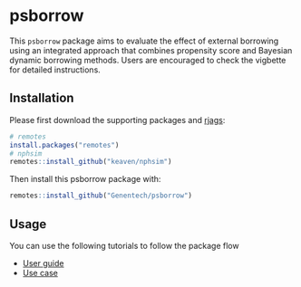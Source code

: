 # psborrow

This `psborrow` package aims to evaluate the effect of external borrowing using an integrated approach that combines propensity score and Bayesian dynamic borrowing methods. Users are encouraged to check the vigbette for detailed instructions.

## Installation

Please first download the supporting packages and [rjags](https://mcmc-jags.sourceforge.io/):

```r
# remotes
install.packages("remotes")
# nphsim
remotes::install_github("keaven/nphsim")
```
Then install this psborrow package with:

```r
remotes::install_github("Genentech/psborrow")
```

## Usage
You can use the following tutorials to follow the package flow

- [User guide](https://htmlpreview.github.io/?https://github.com/Genentech/psborrow/blob/master/vignettes/user_guide.html)
- [Use case](https://htmlpreview.github.io/?https://github.com/Genentech/psborrow/blob/master/vignettes/use_case.html)

